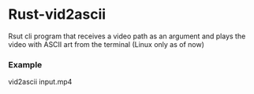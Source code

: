 # Rust-vid2ascii
Rsut cli program that receives a video path as an argument and plays the video with ASCII art from the terminal (Linux only as of now) 

### Example
vid2ascii input.mp4
